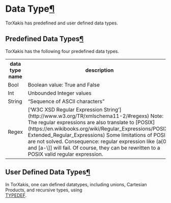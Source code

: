 <a name="Data-Type"></a>

# Data Type[¶](#Data-Type)

TorXakis has predefined and user defined data types.

<a name="Predefined-Data-Types"></a>

## Predefined Data Types[¶](#Predefined-Data-Types)

TorXakis has the following four predefined data types.

<table>

<tbody>

<tr>

<th>data type name  
</th>

<th>description  
</th>

</tr>

<tr>

<td>Bool  
</td>

<td>Boolean value: True and False  
</td>

</tr>

<tr>

<td>Int  
</td>

<td>Unbounded Integer values  
</td>

</tr>

<tr>

<td>String  
</td>

<td>“Sequence of ASCII characters”  
</td>

</tr>

<tr>

<td>Regex  
</td>

<td>[‘W3C XSD Regular Expression String’](http://www.w3.org/TR/xmlschema11-2/#regexs)  
Note: The regular expressions are also translate to [POSIX](https://en.wikibooks.org/wiki/Regular_Expressions/POSIX-Extended_Regular_Expressions)  
Some limitations of POSIX are not solved.  
Consequence: regular expression like (a{0}) and [a-\]] will fail. Of course, they can be rewritten to a POSIX valid regular expression.  
</td>

</tr>

</tbody>

</table>

<a name="User-Defined-Data-Types"></a>

## User Defined Data Types[¶](#User-Defined-Data-Types)

In TorXakis, one can defined datatypes, including unions, Cartesian Products, and recursive types, using  
[TYPEDEF](TypeDefs).